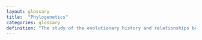```yaml
---
layout: glossary
title:  "Phylogenetics"
categories: glossary
definition: "The study of the evolutionary history and relationships between individuals."
---
```


